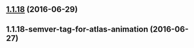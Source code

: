 <a name="1.1.18"></a>
## [1.1.18](https://aui-team-bot/https://bitbucket.org/atlassian/atlaskit-spike/compare/1.1.18-semver-tag-for-atlas-animation...v1.1.18) (2016-06-29)



<a name="1.1.18-semver-tag-for-atlas-animation"></a>
## 1.1.18-semver-tag-for-atlas-animation (2016-06-27)




